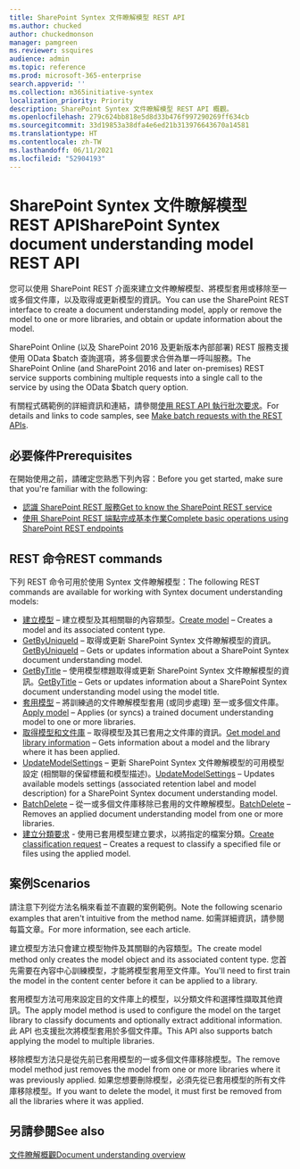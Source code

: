 ```yaml
---
title: SharePoint Syntex 文件瞭解模型 REST API
ms.author: chucked
author: chuckedmonson
manager: pamgreen
ms.reviewer: ssquires
audience: admin
ms.topic: reference
ms.prod: microsoft-365-enterprise
search.appverid: ''
ms.collection: m365initiative-syntex
localization_priority: Priority
description: SharePoint Syntex 文件瞭解模型 REST API 概觀。
ms.openlocfilehash: 279c624bb818e5d8d33b476f997290269ff634cb
ms.sourcegitcommit: 33d19853a38dfa4e6ed21b313976643670a14581
ms.translationtype: HT
ms.contentlocale: zh-TW
ms.lasthandoff: 06/11/2021
ms.locfileid: "52904193"
---
```

# <a name="sharepoint-syntex-document-understanding-model-rest-api"></a><span data-ttu-id="11e74-103">SharePoint Syntex 文件瞭解模型 REST API</span><span class="sxs-lookup"><span data-stu-id="11e74-103">SharePoint Syntex document understanding model REST API</span></span>

<span data-ttu-id="11e74-104">您可以使用 SharePoint REST 介面來建立文件瞭解模型、將模型套用或移除至一或多個文件庫，以及取得或更新模型的資訊。</span><span class="sxs-lookup"><span data-stu-id="11e74-104">You can use the SharePoint REST interface to create a document understanding model, apply or remove the model to one or more libraries, and obtain or update information about the model.</span></span> 

<span data-ttu-id="11e74-105">SharePoint Online (以及 SharePoint 2016 及更新版本內部部署) REST 服務支援使用 OData $batch 查詢選項，將多個要求合併為單一呼叫服務。</span><span class="sxs-lookup"><span data-stu-id="11e74-105">The SharePoint Online (and SharePoint 2016 and later on-premises) REST service supports combining multiple requests into a single call to the service by using the OData $batch query option.</span></span> 

<span data-ttu-id="11e74-106">有關程式碼範例的詳細資訊和連結，請參閱[使用 REST API 執行批次要求](/sharepoint/dev/sp-add-ins/make-batch-requests-with-the-rest-apis.md)。</span><span class="sxs-lookup"><span data-stu-id="11e74-106">For details and links to code samples, see [Make batch requests with the REST APIs](/sharepoint/dev/sp-add-ins/make-batch-requests-with-the-rest-apis.md).</span></span>

## <a name="prerequisites"></a><span data-ttu-id="11e74-107">必要條件</span><span class="sxs-lookup"><span data-stu-id="11e74-107">Prerequisites</span></span>

<span data-ttu-id="11e74-108">在開始使用之前，請確定您熟悉下列內容：</span><span class="sxs-lookup"><span data-stu-id="11e74-108">Before you get started, make sure that you're familiar with the following:</span></span>

- [<span data-ttu-id="11e74-109">認識 SharePoint REST 服務</span><span class="sxs-lookup"><span data-stu-id="11e74-109">Get to know the SharePoint REST service</span></span>](/sharepoint/dev/sp-add-ins/get-to-know-the-sharepoint-rest-service.md) 
- [<span data-ttu-id="11e74-110">使用 SharePoint REST 端點完成基本作業</span><span class="sxs-lookup"><span data-stu-id="11e74-110">Complete basic operations using SharePoint REST endpoints</span></span>](/sharepoint/dev/sp-add-ins/complete-basic-operations-using-sharepoint-rest-endpoints.md)

## <a name="rest-commands"></a><span data-ttu-id="11e74-111">REST 命令</span><span class="sxs-lookup"><span data-stu-id="11e74-111">REST commands</span></span>

<span data-ttu-id="11e74-112">下列 REST 命令可用於使用 Syntex 文件瞭解模型：</span><span class="sxs-lookup"><span data-stu-id="11e74-112">The following REST commands are available for working with Syntex document understanding models:</span></span>

- <span data-ttu-id="11e74-113">[建立模型](rest-createmodel-method.md) – 建立模型及其相關聯的內容類型。</span><span class="sxs-lookup"><span data-stu-id="11e74-113">[Create model](rest-createmodel-method.md) – Creates a model and its associated content type.</span></span>
- <span data-ttu-id="11e74-114">[GetByUniqueId](rest-getbyuniqueid-method.md) – 取得或更新 SharePoint Syntex 文件瞭解模型的資訊。</span><span class="sxs-lookup"><span data-stu-id="11e74-114">[GetByUniqueId](rest-getbyuniqueid-method.md) – Gets or updates information about a SharePoint Syntex document understanding model.</span></span>
- <span data-ttu-id="11e74-115">[GetByTitle](rest-getbytitle-method.md) – 使用模型標題取得或更新 SharePoint Syntex 文件瞭解模型的資訊。</span><span class="sxs-lookup"><span data-stu-id="11e74-115">[GetByTitle](rest-getbytitle-method.md) – Gets or updates information about a SharePoint Syntex document understanding model using the model title.</span></span>
- <span data-ttu-id="11e74-116">[套用模型](rest-applymodel-method.md) – 將訓練過的文件瞭解模型套用 (或同步處理) 至一或多個文件庫。</span><span class="sxs-lookup"><span data-stu-id="11e74-116">[Apply model](rest-applymodel-method.md) – Applies (or syncs) a trained document understanding model to one or more libraries.</span></span>
- <span data-ttu-id="11e74-117">[取得模型和文件庫](rest-getmodelandlibraryinfo.md) – 取得模型及其已套用之文件庫的資訊。</span><span class="sxs-lookup"><span data-stu-id="11e74-117">[Get model and library information](rest-getmodelandlibraryinfo.md) – Gets information about a model and the library where it has been applied.</span></span>
- <span data-ttu-id="11e74-118">[UpdateModelSettings](rest-updatemodelsettings-method.md) – 更新 SharePoint Syntex 文件瞭解模型的可用模型設定 (相關聯的保留標籤和模型描述)。</span><span class="sxs-lookup"><span data-stu-id="11e74-118">[UpdateModelSettings](rest-updatemodelsettings-method.md) – Updates available models settings (associated retention label and model description) for a SharePoint Syntex document understanding model.</span></span>
- <span data-ttu-id="11e74-119">[BatchDelete](rest-batchdelete-method.md) – 從一或多個文件庫移除已套用的文件瞭解模型。</span><span class="sxs-lookup"><span data-stu-id="11e74-119">[BatchDelete](rest-batchdelete-method.md) – Removes an applied document understanding model from one or more libraries.</span></span>
- <span data-ttu-id="11e74-120">[建立分類要求](rest-createclassificationrequest.md) - 使用已套用模型建立要求，以將指定的檔案分類。</span><span class="sxs-lookup"><span data-stu-id="11e74-120">[Create classification request](rest-createclassificationrequest.md) – Creates a request to classify a specified file or files using the applied model.</span></span>

## <a name="scenarios"></a><span data-ttu-id="11e74-121">案例</span><span class="sxs-lookup"><span data-stu-id="11e74-121">Scenarios</span></span>

<span data-ttu-id="11e74-122">請注意下列從方法名稱來看並不直觀的案例範例。</span><span class="sxs-lookup"><span data-stu-id="11e74-122">Note the following scenario examples that aren't intuitive from the method name.</span></span> <span data-ttu-id="11e74-123">如需詳細資訊，請參閱每篇文章。</span><span class="sxs-lookup"><span data-stu-id="11e74-123">For more information, see each article.</span></span>

<span data-ttu-id="11e74-124">建立模型方法只會建立模型物件及其關聯的內容類型。</span><span class="sxs-lookup"><span data-stu-id="11e74-124">The create model method only creates the model object and its associated content type.</span></span> <span data-ttu-id="11e74-125">您首先需要在內容中心訓練模型，才能將模型套用至文件庫。</span><span class="sxs-lookup"><span data-stu-id="11e74-125">You'll need to first train the model in the content center before it can be applied to a library.</span></span>

<span data-ttu-id="11e74-126">套用模型方法可用來設定目的文件庫上的模型，以分類文件和選擇性擷取其他資訊。</span><span class="sxs-lookup"><span data-stu-id="11e74-126">The apply model method is used to configure the model on the target library to classify documents and optionally extract additional information.</span></span> <span data-ttu-id="11e74-127">此 API 也支援批次將模型套用於多個文件庫。</span><span class="sxs-lookup"><span data-stu-id="11e74-127">This API also supports batch applying the model to multiple libraries.</span></span>

<span data-ttu-id="11e74-128">移除模型方法只是從先前已套用模型的一或多個文件庫移除模型。</span><span class="sxs-lookup"><span data-stu-id="11e74-128">The remove model method just removes the model from one or more libraries where it was previously applied.</span></span> <span data-ttu-id="11e74-129">如果您想要刪除模型，必須先從已套用模型的所有文件庫移除模型。</span><span class="sxs-lookup"><span data-stu-id="11e74-129">If you want to delete the model, it must first be removed from all the libraries where it was applied.</span></span>


## <a name="see-also"></a><span data-ttu-id="11e74-130">另請參閱</span><span class="sxs-lookup"><span data-stu-id="11e74-130">See also</span></span>

[<span data-ttu-id="11e74-131">文件瞭解概觀</span><span class="sxs-lookup"><span data-stu-id="11e74-131">Document understanding overview</span></span>](../document-understanding-overview.md)

